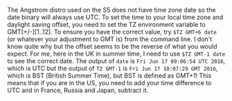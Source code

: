 The Angstrom distro used on the S5 does not have time zone date so the date binary will always use UTC. To set the time to your local time zone and daylight saving offset, you need to set the TZ environment variable to GMT[+/-][1..12]. To ensure you have the correct value, try
`$TZ GMT+6 date` (or whatever your adjustment to GMT is)
from the command line. I don't know quite why but the offset seems to be the reverse of what you would expect. For me, here in the UK in summer time, I need to use
`$TZ GMT-1 date`
to see the correct date. The output of
`date`
is
`Fri Jun 17 09:06:54 UTC 2016`, which is UTC
but the output of
`TZ GMT-1`
is
`Fri Jun 17 10:07:29 GMT 2016`, which is BST (British Summer Time), but BST is defined as GMT+1! This means that if you are in the US, you need to add your time difference to UTC and in France, Russia and Japan, subtract it.
